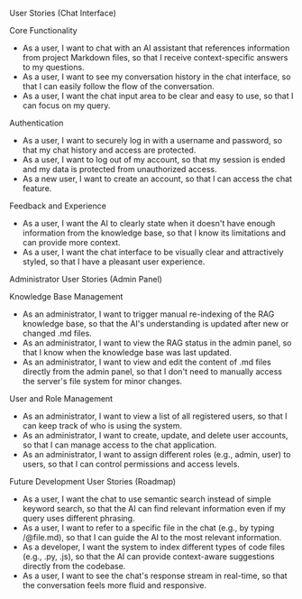 User Stories (Chat Interface)

Core Functionality
* As a user, I want to chat with an AI assistant that references information from project Markdown files, so that I receive context-specific answers to my questions.
* As a user, I want to see my conversation history in the chat interface, so that I can easily follow the flow of the conversation.
* As a user, I want the chat input area to be clear and easy to use, so that I can focus on my query.

Authentication
* As a user, I want to securely log in with a username and password, so that my chat history and access are protected.
* As a user, I want to log out of my account, so that my session is ended and my data is protected from unauthorized access.
* As a new user, I want to create an account, so that I can access the chat feature.

Feedback and Experience
* As a user, I want the AI to clearly state when it doesn't have enough information from the knowledge base, so that I know its limitations and can provide more context.
* As a user, I want the chat interface to be visually clear and attractively styled, so that I have a pleasant user experience.

Administrator User Stories (Admin Panel)

Knowledge Base Management
* As an administrator, I want to trigger manual re-indexing of the RAG knowledge base, so that the AI's understanding is updated after new or changed .md files.
* As an administrator, I want to view the RAG status in the admin panel, so that I know when the knowledge base was last updated.
* As an administrator, I want to view and edit the content of .md files directly from the admin panel, so that I don't need to manually access the server's file system for minor changes.

User and Role Management
* As an administrator, I want to view a list of all registered users, so that I can keep track of who is using the system.
* As an administrator, I want to create, update, and delete user accounts, so that I can manage access to the chat application.
* As an administrator, I want to assign different roles (e.g., admin, user) to users, so that I can control permissions and access levels.

Future Development User Stories (Roadmap)
* As a user, I want the chat to use semantic search instead of simple keyword search, so that the AI can find relevant information even if my query uses different phrasing.
* As a user, I want to refer to a specific file in the chat (e.g., by typing /@file.md), so that I can guide the AI to the most relevant information.
* As a developer, I want the system to index different types of code files (e.g., .py, .js), so that the AI can provide context-aware suggestions directly from the codebase.
* As a user, I want to see the chat's response stream in real-time, so that the conversation feels more fluid and responsive.
